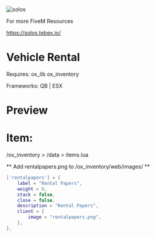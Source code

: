 ![solos](https://github.com/SolosV1/solos-rentals/assets/108097907/aa66bea5-35bd-492f-8e4b-5994cc957efe)


For more FiveM Resources 

https://solos.tebex.io/ 

# Vehicle Rental 

Requires: 
ox_lib
ox_inventory 

Frameworks: QB | ESX

# Preview 



# Item:

/ox_inventory > /data > items.lua 

** Add rentalpapers.png to /ox_inventory/web/images/ **

```lua
['rentalpapers'] = {
    label = "Rental Papers",
    weight = 0,
    stack = false,
    close = false,
    description = "Rental Papers",
    client = {
        image = "rentalpapers.png",
    },
},
```
